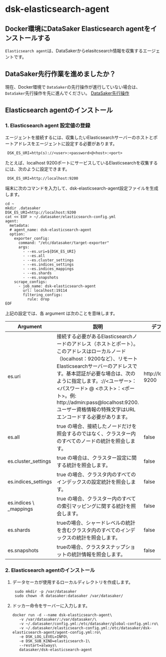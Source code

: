 # dsk-elasticsearch-agent

## Docker環境にDataSaker Elasticsearch agentをインストールする

`Elasticsearch agent`は、DataSakerからelasitcsearch情報を収集するエージェントです。

## DataSaker先行作業を進めましたか？

現在、Docker環境で `DataSaker`の先行操作が進行していない場合は、 `DataSaker`先行操作を先に進んでください。 [DataSaker先行操作](README.md)

## Elasticsearch agentのインストール

### 1. Elasticsearch agent 設定値の登録

エージェントを接続するには、収集したいElasticsearchサーバーのホストとポートアドレスをエージェントに設定する必要があります。
```shell
 DSK_ES_URI=http(s)://<user>:<password>@<host>:<port>
```
たとえば、localhost 9200ポートにサービスしているElasticsearchを収集するには、次のように設定できます。
```shell
 DSK_ES_URI=http://localhost:9200
```
端末に次のコマンドを入力して、dsk-elasticsearch-agent設定ファイルを生成します。
```shell
cd ~
mkdir .datasaker
DSK_ES_URI=http://localhost:9200
cat << EOF > ~/.datasaker/elasticsearch-config.yml
agent:
  metadata:
  # agent_name: dsk-elasticsearch-agent
  option:
    exporter_config:
      command: "/etc/datasaker/target-exporter"
      args:
        - --es.uri=${DSK_ES_URI}
        - --es.all
        - --es.cluster_settings
        - --es.indices_settings
        - --es.indices_mappings
        - --es.shards
        - --es.snapshots
    scrape_configs:
      - job_name: dsk-elasticsearch-agent
        url: localhost:19114
        filtering_configs:
          rule: drop
EOF
```
上記の設定では、各 argument は次のことを意味します。

| Argument |説明|デフォルト|
| -------------------- | -------------------------------------------------------------------------------------------------------------------------------------------------------------------------------------------------------------------------------------------------- | --------------------- |
| es.uri |接続する必要があるElasticsearchノードのアドレス（ホストとポート）。このアドレスはローカルノード（localhost：9200など）、リモートElasticsearchサーバーのアドレスです。基本認証が必要な場合は、次のように指定します。://<ユーザー>：<パスワード> @ <ホスト>：<ポート>。例: http://admin:pass@localhost:9200.ユーザー資格情報の特殊文字はURLエンコードする必要があります。 | http://localhost：9200 |
| es.all | true の場合、接続したノードだけを照会するのではなく、クラスター内のすべてのノードの統計を照会します。 | false |
| es.cluster\_settings | true の場合は、クラスター設定に関する統計を照会します。 | false |
| es.indices\_settings | true の場合、クラスタ内のすべてのインデックスの設定統計を照会します。 | false |
| es.indices \ _mappings | true の場合、クラスター内のすべての索引マッピングに関する統計を照会します。 | false |
| es.shards | trueの場合、シャードレベルの統計を含むクラスタ内のすべてのインデックスの統計を照会します。 | false |
| es.snapshots | trueの場合、クラスタスナップショットの統計情報を照会します。 | false |

### 2. Elasticsearch agentのインストール

1. データセーカが使用するローカルディレクトリを作成します。

    ```shell
     sudo mkdir -p /var/datasaker
     sudo chown -R datasaker:datasaker /var/datasaker/
    ```

2. ドッカー命令をサーバーに入力します。

    ```shell
    docker run -d --name dsk-elasticsearch-agent\
       -v /var/datasaker/:/var/datasaker/\
       -v ~/.datasaker/config.yml:/etc/datasaker/global-config.yml:ro\
       -v ~/.datasaker/elasticsearch-config.yml:/etc/datasaker/dsk-elasticsearch-agent/agent-config.yml:ro\
       -e DSK_LOG_LEVEL=INFO\
       -e DSK_SUB_KIND=elasticsearch-1\
       --restart=always\
       datasaker/dsk-elasticsearch-agent
    ```